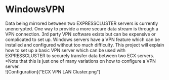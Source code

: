 # WindowsVPN
Data being mirrored between two EXPRESSCLUSTER servers is currently unencrypted. One way to provide a more secure data stream is through a VPN connection. 3rd party VPN software exists but can be expensive or complicated to set up. Windows servers have a VPN feature which can be installed and configured without too much difficulty. This project will explain how to set up a basic VPN server which can be used with EXPRESSCLUSTER to securely transfer data between two ECX servers.  
\*Note that this is just one of many variations on how to configure a VPN server.  
![Configuration](\"ECX VPN LAN Cluster.png\")
